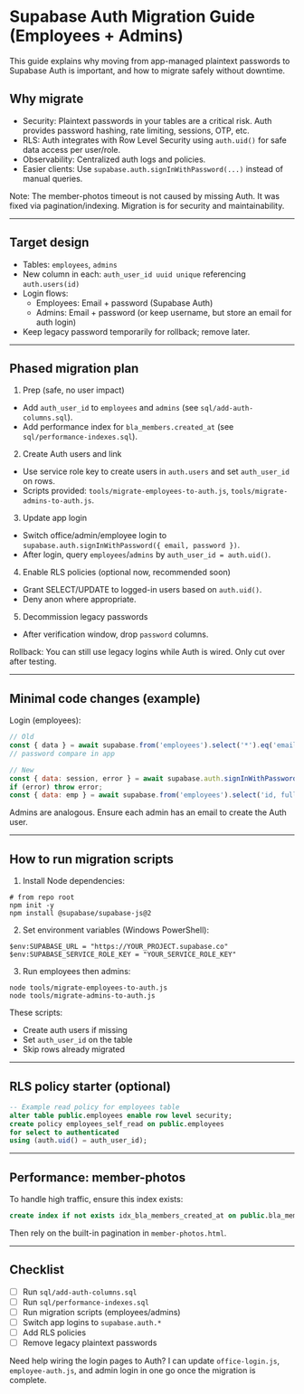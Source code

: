 # Supabase Auth Migration Guide (Employees + Admins)

This guide explains why moving from app-managed plaintext passwords to Supabase Auth is important, and how to migrate safely without downtime.

## Why migrate
- Security: Plaintext passwords in your tables are a critical risk. Auth provides password hashing, rate limiting, sessions, OTP, etc.
- RLS: Auth integrates with Row Level Security using `auth.uid()` for safe data access per user/role.
- Observability: Centralized auth logs and policies.
- Easier clients: Use `supabase.auth.signInWithPassword(...)` instead of manual queries.

Note: The member-photos timeout is not caused by missing Auth. It was fixed via pagination/indexing. Migration is for security and maintainability.

---

## Target design
- Tables: `employees`, `admins`
- New column in each: `auth_user_id uuid unique` referencing `auth.users(id)`
- Login flows:
  - Employees: Email + password (Supabase Auth)
  - Admins: Email + password (or keep username, but store an email for auth login)
- Keep legacy password temporarily for rollback; remove later.

---

## Phased migration plan

1) Prep (safe, no user impact)
- Add `auth_user_id` to `employees` and `admins` (see `sql/add-auth-columns.sql`).
- Add performance index for `bla_members.created_at` (see `sql/performance-indexes.sql`).

2) Create Auth users and link
- Use service role key to create users in `auth.users` and set `auth_user_id` on rows.
- Scripts provided: `tools/migrate-employees-to-auth.js`, `tools/migrate-admins-to-auth.js`.

3) Update app login
- Switch office/admin/employee login to `supabase.auth.signInWithPassword({ email, password })`.
- After login, query `employees`/`admins` by `auth_user_id = auth.uid()`.

4) Enable RLS policies (optional now, recommended soon)
- Grant SELECT/UPDATE to logged-in users based on `auth.uid()`.
- Deny anon where appropriate.

5) Decommission legacy passwords
- After verification window, drop `password` columns.

Rollback: You can still use legacy logins while Auth is wired. Only cut over after testing.

---

## Minimal code changes (example)

Login (employees):
```js
// Old
const { data } = await supabase.from('employees').select('*').eq('email', email).single();
// password compare in app

// New
const { data: session, error } = await supabase.auth.signInWithPassword({ email, password });
if (error) throw error;
const { data: emp } = await supabase.from('employees').select('id, full_name, status, auth_user_id').eq('auth_user_id', session.user.id).single();
```

Admins are analogous. Ensure each admin has an email to create the Auth user.

---

## How to run migration scripts

1) Install Node dependencies:
```
# from repo root
npm init -y
npm install @supabase/supabase-js@2
```

2) Set environment variables (Windows PowerShell):
```
$env:SUPABASE_URL = "https://YOUR_PROJECT.supabase.co"
$env:SUPABASE_SERVICE_ROLE_KEY = "YOUR_SERVICE_ROLE_KEY"
```

3) Run employees then admins:
```
node tools/migrate-employees-to-auth.js
node tools/migrate-admins-to-auth.js
```

These scripts:
- Create auth users if missing
- Set `auth_user_id` on the table
- Skip rows already migrated

---

## RLS policy starter (optional)
```sql
-- Example read policy for employees table
alter table public.employees enable row level security;
create policy employees_self_read on public.employees
for select to authenticated
using (auth.uid() = auth_user_id);
```

---

## Performance: member-photos
To handle high traffic, ensure this index exists:
```sql
create index if not exists idx_bla_members_created_at on public.bla_members (created_at desc);
```
Then rely on the built-in pagination in `member-photos.html`.

---

## Checklist
- [ ] Run `sql/add-auth-columns.sql`
- [ ] Run `sql/performance-indexes.sql`
- [ ] Run migration scripts (employees/admins)
- [ ] Switch app logins to `supabase.auth.*`
- [ ] Add RLS policies
- [ ] Remove legacy plaintext passwords

Need help wiring the login pages to Auth? I can update `office-login.js`, `employee-auth.js`, and admin login in one go once the migration is complete.
